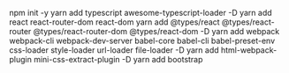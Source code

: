 npm init -y
yarn add typescript awesome-typescript-loader -D
yarn add react react-router-dom react-dom
yarn add @types/react @types/react-router @types/react-router-dom @types/react-dom -D
yarn add webpack webpack-cli webpack-dev-server babel-core babel-cli babel-preset-env css-loader style-loader url-loader file-loader -D
yarn add html-webpack-plugin mini-css-extract-plugin -D
yarn add bootstrap